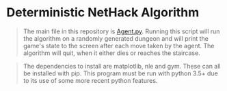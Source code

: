 # Deterministic NetHack Algorithm

> The main file in this repository is [Agent.py](./Agent.py). Running this script will run the algorithm on a randomly generated dungeon and will print the game's state to the screen after each move taken by the agent. The algorithm will quit, when it either dies or reaches the staircase.

> The dependencies to install are matplotlib, nle and gym. These can all be installed with pip. This program must be run with python 3.5+ due to its use of some more recent python features.
